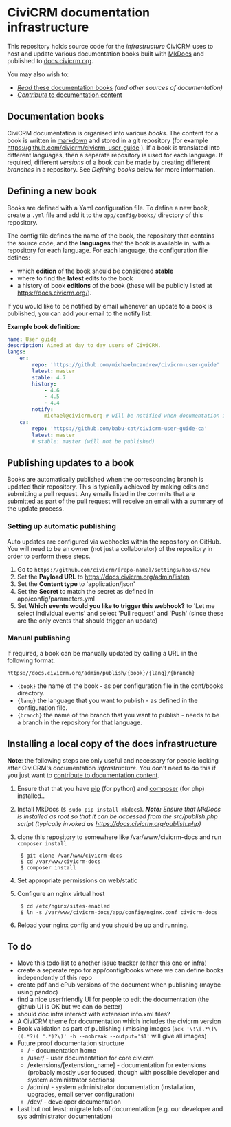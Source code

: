 # CiviCRM documentation infrastructure

This repository holds source code for the *infrastructure* CiviCRM uses to host and update various documentation books built with [MkDocs](http://mkdocs.org/) and published to [docs.civicrm.org](https://docs.civicrm.org).

You may also wish to:

- [*Read* these documentation books](https://civicrm.org/documentation) *(and other sources of documentation)*
- [*Contribute* to documentation content](https://docs.civicrm.org/dev/en/master/documentation/)


## Documentation books

CiviCRM documentation is organised into various *books*. The content for a book is written in [markdown](https://docs.civicrm.org/dev/en/master/markdownrules/) and stored in a git repository (for example https://github.com/civicrm/civicrm-user-guide ). If a book is translated into different languages, then a separate repository is used for each language. If required, different *versions* of a book can be made by creating different *branches* in a repository. See *Defining books* below for more information.

## Defining a new book

Books are defined with a Yaml configuration file. To define a new book, create a `.yml` file and add it to the `app/config/books/` directory of this repository.

The config file defines the name of the book, the repository that contains the source code, and the **languages** that the book is available in, with a repository for each language. For each language, the configuration file defines:

* which **edition** of the book should be considered **stable**
* where to find the **latest** edits to the book
* a history of book **editions** of the book (these will be publicly listed at https://docs.civicrm.org/).

If you would like to be notified by email whenever an update to a book is published, you can add your email to the notify list.

**Example book definition:**
```yml
name: User guide
description: Aimed at day to day users of CiviCRM.
langs:
    en:
        repo: 'https://github.com/michaelmcandrew/civicrm-user-guide'
        latest: master
        stable: 4.7
        history:
            - 4.6
            - 4.5
            - 4.4
        notify:
            michael@civicrm.org # will be notified when documentation is published (as well as any emails mentioned in commits)
    ca:
        repo: 'https://github.com/babu-cat/civicrm-user-guide-ca'
        latest: master
        # stable: master (will not be published)
```

## Publishing updates to a book

Books are automatically published when the corresponding branch is updated their repository. This is typically achieved by making edits and submitting a pull request. Any emails listed in the commits that are submitted as part of the pull request will receive an email with a summary of the update process.

### Setting up automatic publishing

Auto updates are configured via webhooks within the repository on GitHub. You will need to be an owner (not just a collaborator) of the repository in order to perform these steps.

1. Go to `https://github.com/civicrm/[repo-name]/settings/hooks/new`
2. Set the **Payload URL** to https://docs.civicrm.org/admin/listen
3. Set the **Content type** to 'application/json'
3. Set the **Secret** to match the secret as defined in app/config/parameters.yml
4. Set **Which events would you like to trigger this webhook?** to 'Let me select individual events' and select 'Pull request' and 'Push' (since these are the only events that should trigger an update)

### Manual publishing

If required, a book can be manually updated by calling a URL in the following format.

```text
https://docs.civicrm.org/admin/publish/{book}/{lang}/{branch}
```

* `{book}` the name of the book - as per configuration file in the conf/books directory.
* `{lang}` the language that you want to publish - as defined in the configuration file.
* `{branch}` the name of the branch that you want to publish - needs to be a branch in the repository for that language.


## Installing a local copy of the docs infrastructure

**Note**: the following steps are only useful and necessary for people looking after CiviCRM's documentation *infrastructure*. You don't need to do this if you just want to [contribute to documentation content](https://docs.civicrm.org/dev/en/master/documentation/).

1. Ensure that that you have [pip](https://packaging.python.org/en/latest/install_requirements_linux/#installing-pip-setuptools-wheel-with-linux-package-managers) (for python) and [composer](https://getcomposer.org/) (for php) installed..

2. Install MkDocs (`$ sudo pip install mkdocs`). ***Note:*** *Ensure that MkDocs is installed as root so that it can be accessed from the src/publish.php script (typically invoked as https://docs.civicrm.org/publish.php)*

3. clone this repository to somewhere like /var/www/civicrm-docs and run `composer install`

        $ git clone /var/www/civicrm-docs
        $ cd /var/www/civicrm-docs
        $ composer install

4. Set appropriate permissions on web/static

5. Configure an nginx virtual host

        $ cd /etc/nginx/sites-enabled
        $ ln -s /var/www/civicrm-docs/app/config/nginx.conf civicrm-docs

6. Reload your nginx config and you should be up and running.

## To do

* Move this todo list to another issue tracker (either this one or infra)
* create a seperate repo for app/config/books where we can define books independently of this repo
* create pdf and ePub versions of the document when publishing (maybe using pandoc)
* find a nice userfriendly UI for people to edit the documentation (the github UI is OK but we can do better)
* should doc infra interact with extension info.xml files?
* A CiviCRM theme for documentation which includes the civicrm version
* Book validation as part of publishing ( missing images (`ack '\!\[.*\]\((.*?)( ".*)?\)' -h --nobreak --output='$1'` will give all images)
* Future proof documentation structure
    * / - documentation home
    * /user/ - user documentation for core civicrm
    * /extensions/[extenstion_name] - documentation for extensions (probably mostly user focused, though with possible developer and system administrator sections)
    * /admin/ - system administrator documentation (installation, upgrades, email server configuration)
    * /dev/ - developer documentation
* Last but not least: migrate lots of documentation (e.g. our developer and sys administrator documentation)

